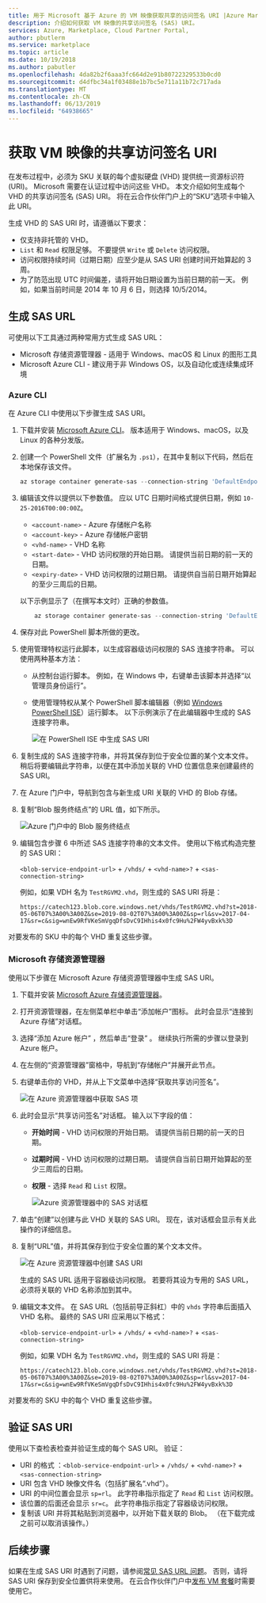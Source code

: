 ```yaml
---
title: 用于 Microsoft 基于 Azure 的 VM 映像获取共享的访问签名 URI |Azure Marketplace
description: 介绍如何获取 VM 映像的共享访问签名 (SAS) URI。
services: Azure, Marketplace, Cloud Partner Portal,
author: pbutlerm
ms.service: marketplace
ms.topic: article
ms.date: 10/19/2018
ms.author: pabutler
ms.openlocfilehash: 4da82b2f6aaa3fc664d2e91b80722329533b0cd0
ms.sourcegitcommit: d4dfbc34a1f03488e1b7bc5e711a11b72c717ada
ms.translationtype: MT
ms.contentlocale: zh-CN
ms.lasthandoff: 06/13/2019
ms.locfileid: "64938665"
---
```

# <a name="get-shared-access-signature-uri-for-your-vm-image"></a>获取 VM 映像的共享访问签名 URI

在发布过程中，必须为 SKU 关联的每个虚拟硬盘 (VHD) 提供统一资源标识符 (URI)。 Microsoft 需要在认证过程中访问这些 VHD。 本文介绍如何生成每个 VHD 的共享访问签名 (SAS) URI。 将在云合作伙伴门户上的“SKU”选项卡中输入此 URI。  

生成 VHD 的 SAS URI 时，请遵循以下要求：

- 仅支持非托管的 VHD。
- `List` 和 `Read` 权限足够。 不要提供 `Write` 或 `Delete` 访问权限。 
- 访问权限持续时间（过期日期）应至少是从 SAS URI 创建时间开始算起的 3 周。 
- 为了防范出现 UTC 时间偏差，请将开始日期设置为当前日期的前一天。 例如，如果当前时间是 2014 年 10 月 6 日，则选择 10/5/2014。

## <a name="generate-the-sas-url"></a>生成 SAS URL

可使用以下工具通过两种常用方式生成 SAS URL：

-   Microsoft 存储资源管理器 - 适用于 Windows、macOS 和 Linux 的图形工具
-   Microsoft Azure CLI - 建议用于非 Windows OS，以及自动化或连续集成环境


### <a name="azure-cli"></a>Azure CLI

在 Azure CLI 中使用以下步骤生成 SAS URI。

1. 下载并安装 [Microsoft Azure CLI](https://azure.microsoft.com/documentation/articles/xplat-cli-install/)。  版本适用于 Windows、macOS，以及 Linux 的各种分发版。 
2. 创建一个 PowerShell 文件（扩展名为 `.ps1`），在其中复制以下代码，然后在本地保存该文件。

   ``` powershell
   az storage container generate-sas --connection-string 'DefaultEndpointsProtocol=https;AccountName=<account-name>;AccountKey=<account-key>;EndpointSuffix=core.windows.net' --name <vhd-name> --permissions rl --start '<start-date>' --expiry '<expiry-date>'
   ```
    
3. 编辑该文件以提供以下参数值。  应以 UTC 日期时间格式提供日期，例如 `10-25-2016T00:00:00Z`。
   - `<account-name>` - Azure 存储帐户名称
   - `<account-key>` - Azure 存储帐户密钥
   - `<vhd-name>` - VHD 名称
   - `<start-date>` - VHD 访问权限的开始日期。 请提供当前日期的前一天的日期。 
   - `<expiry-date>` - VHD 访问权限的过期日期。  请提供自当前日期开始算起的至少三周后的日期。 
 
   以下示例显示了（在撰写本文时）正确的参数值。

   ``` powershell
       az storage container generate-sas --connection-string 'DefaultEndpointsProtocol=https;AccountName=st00009;AccountKey=6L7OWFrlabs7Jn23OaR3rvY5RykpLCNHJhxsbn9ONc+bkCq9z/VNUPNYZRKoEV1FXSrvhqq3aMIDI7N3bSSvPg==;EndpointSuffix=core.windows.net' --name vhds --permissions rl --start '2017-11-06T00:00:00Z' --expiry '2018-08-20T00:00:00Z'
   ```
 
4. 保存对此 PowerShell 脚本所做的更改。
5. 使用管理特权运行此脚本，以生成容器级访问权限的 SAS 连接字符串。   可以使用两种基本方法：
   - 从控制台运行脚本。  例如，在 Windows 中，右键单击该脚本并选择“以管理员身份运行”。 
   - 使用管理特权从某个 PowerShell 脚本编辑器（例如 [Windows PowerShell ISE](https://docs.microsoft.com/powershell/scripting/core-powershell/ise/introducing-the-windows-powershell-ise)）运行脚本。 
     以下示例演示了在此编辑器中生成的 SAS 连接字符串。 

     ![在 PowerShell ISE 中生成 SAS URI](./media/publishvm_032.png)

6. 复制生成的 SAS 连接字符串，并将其保存到位于安全位置的某个文本文件。  稍后将要编辑此字符串，以便在其中添加关联的 VHD 位置信息来创建最终的 SAS URI。 
7. 在 Azure 门户中，导航到包含与新生成 URI 关联的 VHD 的 Blob 存储。
8. 复制“Blob 服务终结点”的 URL 值，如下所示。 

    ![Azure 门户中的 Blob 服务终结点](./media/publishvm_033.png)

9. 编辑包含步骤 6 中所述 SAS 连接字符串的文本文件。  使用以下格式构造完整的 SAS URI：

    `<blob-service-endpoint-url>` + `/vhds/` + `<vhd-name>?` + `<sas-connection-string>`

    例如，如果 VDH 名为 `TestRGVM2.vhd`，则生成的 SAS URI 将是：

    `https://catech123.blob.core.windows.net/vhds/TestRGVM2.vhd?st=2018-05-06T07%3A00%3A00Z&se=2019-08-02T07%3A00%3A00Z&sp=rl&sv=2017-04-17&sr=c&sig=wnEw9RfVKeSmVgqDfsDvC9IHhis4x0fc9Hu%2FW4yvBxk%3D`

对要发布的 SKU 中的每个 VHD 重复这些步骤。


### <a name="microsoft-storage-explorer"></a>Microsoft 存储资源管理器

使用以下步骤在 Microsoft Azure 存储资源管理器中生成 SAS URI。

1. 下载并安装 [Microsoft Azure 存储资源管理器](https://azure.microsoft.com/features/storage-explorer/)。
2. 打开资源管理器，在左侧菜单栏中单击“添加帐户”图标。   此时会显示“连接到 Azure 存储”对话框。 
3. 选择“添加 Azure 帐户”  ，然后单击“登录”  。  继续执行所需的步骤以登录到 Azure 帐户。
4. 在左侧的“资源管理器”窗格中，导航到“存储帐户”并展开此节点。  
5. 右键单击你的 VHD，并从上下文菜单中选择“获取共享访问签名”。  

    ![在 Azure 资源管理器中获取 SAS 项](./media/publishvm_034.png)

6. 此时会显示“共享访问签名”对话框。  输入以下字段的值：
   - **开始时间** - VHD 访问权限的开始日期。 请提供当前日期的前一天的日期。
   - **过期时间** - VHD 访问权限的过期日期。  请提供自当前日期开始算起的至少三周后的日期。
   - **权限** - 选择 `Read` 和 `List` 权限。 

     ![Azure 资源管理器中的 SAS 对话框](./media/publishvm_035.png)

7. 单击“创建”以创建与此 VHD 关联的 SAS URI。   现在，该对话框会显示有关此操作的详细信息。 
8. 复制“URL”值，并将其保存到位于安全位置的某个文本文件。  

    ![在 Azure 资源管理器中创建 SAS URI](./media/publishvm_036.png)

    生成的 SAS URL 适用于容器级访问权限。  若要将其设为专用的 SAS URL，必须将关联的 VHD 名称添加到其中。

9. 编辑文本文件。 在 SAS URL（包括前导正斜杠）中的 `vhds` 字符串后面插入 VHD 名称。  最终的 SAS URI 应采用以下格式：

    `<blob-service-endpoint-url>` + `/vhds/` + `<vhd-name>?` + `<sas-connection-string>`

    例如，如果 VDH 名为 `TestRGVM2.vhd`，则生成的 SAS URI 将是：

    `https://catech123.blob.core.windows.net/vhds/TestRGVM2.vhd?st=2018-05-06T07%3A00%3A00Z&se=2019-08-02T07%3A00%3A00Z&sp=rl&sv=2017-04-17&sr=c&sig=wnEw9RfVKeSmVgqDfsDvC9IHhis4x0fc9Hu%2FW4yvBxk%3D`

对要发布的 SKU 中的每个 VHD 重复这些步骤。


## <a name="verify-the-sas-uri"></a>验证 SAS URI

使用以下查检表检查并验证生成的每个 SAS URI。  验证：
- URI 的格式 ：`<blob-service-endpoint-url>` + `/vhds/` + `<vhd-name>?` + `<sas-connection-string>`
- URI 包含 VHD 映像文件名（包括扩展名“.vhd”）。
- URI 的中间位置会显示 `sp=rl`。 此字符串指示指定了 `Read` 和 `List` 访问权限。
- 该位置的后面还会显示 `sr=c`。 此字符串指示指定了容器级访问权限。
- 复制该 URI 并将其粘贴到浏览器中，以开始下载关联的 Blob。  （在下载完成之前可以取消该操作。）


## <a name="next-steps"></a>后续步骤

如果在生成 SAS URI 时遇到了问题，请参阅[常见 SAS URL 问题](./cpp-common-sas-url-issues.md)。  否则，请将 SAS URI 保存到安全位置供将来使用。 在云合作伙伴门户中[发布 VM 套餐](./cpp-publish-offer.md)时需要使用它。
